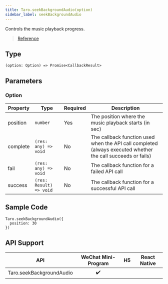 ```yaml
---
title: Taro.seekBackgroundAudio(option)
sidebar_label: seekBackgroundAudio
---
```


Controls the music playback progress.

> [Reference](https://developers.weixin.qq.com/miniprogram/dev/api/media/background-audio/wx.seekBackgroundAudio.html)

## Type

```tsx
(option: Option) => Promise<CallbackResult>
```

## Parameters

### Option

<table>
  <thead>
    <tr>
      <th>Property</th>
      <th>Type</th>
      <th style={{ textAlign: "center"}}>Required</th>
      <th>Description</th>
    </tr>
  </thead>
  <tbody>
    <tr>
      <td>position</td>
      <td><code>number</code></td>
      <td style={{ textAlign: "center"}}>Yes</td>
      <td>The position where the music playback starts (in sec)</td>
    </tr>
    <tr>
      <td>complete</td>
      <td><code>(res: any) =&gt; void</code></td>
      <td style={{ textAlign: "center"}}>No</td>
      <td>The callback function used when the API call completed (always executed whether the call succeeds or fails)</td>
    </tr>
    <tr>
      <td>fail</td>
      <td><code>(res: any) =&gt; void</code></td>
      <td style={{ textAlign: "center"}}>No</td>
      <td>The callback function for a failed API call</td>
    </tr>
    <tr>
      <td>success</td>
      <td><code>(res: Result) =&gt; void</code></td>
      <td style={{ textAlign: "center"}}>No</td>
      <td>The callback function for a successful API call</td>
    </tr>
  </tbody>
</table>

## Sample Code

```tsx
Taro.seekBackgroundAudio({
  position: 30
})
```

## API Support

|           API            | WeChat Mini-Program | H5 | React Native |
|:------------------------:|:-------------------:|:--:|:------------:|
| Taro.seekBackgroundAudio |         ✔️          |    |              |
